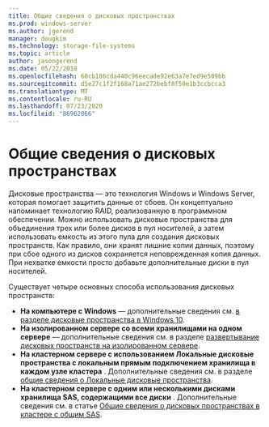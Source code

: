 ```yaml
---
title: Общие сведения о дисковых пространствах
ms.prod: windows-server
ms.author: jgerend
manager: dougkim
ms.technology: storage-file-systems
ms.topic: article
author: jasongerend
ms.date: 05/22/2018
ms.openlocfilehash: 60cb186cda440c96eecade92e63a7e7ed9e509bb
ms.sourcegitcommit: d5e27c1f2f168a71ae272bebf8f50e1b3ccbcca3
ms.translationtype: MT
ms.contentlocale: ru-RU
ms.lasthandoff: 07/23/2020
ms.locfileid: "86962066"
---
```

# <a name="storage-spaces-overview"></a>Общие сведения о дисковых пространствах

Дисковые пространства — это технология Windows и Windows Server, которая помогает защитить данные от сбоев. Он концептуально напоминает технологию RAID, реализованную в программном обеспечении. Можно использовать дисковые пространства для объединения трех или более дисков в пул носителей, а затем использовать емкость из этого пула для создания дисковых пространств. Как правило, они хранят лишние копии данных, поэтому при сбое одного из дисков сохраняется неповрежденная копия данных. При нехватке емкости просто добавьте дополнительные диски в пул носителей.

Существует четыре основных способа использования дисковых пространств:

- **На компьютере с Windows** — дополнительные сведения см. [в разделе дисковые пространства в Windows 10](https://windows.microsoft.com/windows-10/storage-spaces-windows-10).
- **На изолированном сервере со всеми хранилищами на одном сервере** — дополнительные сведения см. в разделе [развертывание дисковых пространств на изолированном сервере](deploy-standalone-storage-spaces.md).
- **На кластерном сервере с использованием Локальные дисковые пространства с локальным прямым подключением хранилища в каждом узле кластера** . Дополнительные сведения см. в разделе [общие сведения о Локальные дисковые пространства](storage-spaces-direct-overview.md).
- **На кластерном сервере с одним или несколькими дисками хранилища SAS, содержащими все диски** . Дополнительные сведения см. в статье [Общие сведения о дисковых пространствах в кластере с общим SAS](/previous-versions/windows/it-pro/windows-server-2012-r2-and-2012/hh831739(v%3dws.11)).
